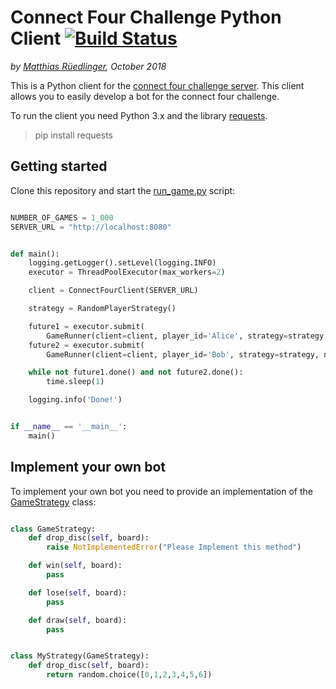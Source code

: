 # Connect Four Challenge Python Client [![Build Status](https://travis-ci.org/lakermann/connect-four-challenge-client-python.svg?branch=master)](https://travis-ci.org/lakermann/connect-four-challenge-client-python)

_by [Matthias Rüedlinger](https://github.com/rueedlinger), October 2018_

This is a Python client for the [connect four challenge server](https://github.com/lakermann/connect-four-challenge-server).
This client allows you to easily develop a bot for the connect four challenge.

To run the client you need Python 3.x and the library [requests](http://docs.python-requests.org/).

> pip install requests

## Getting started

Clone this repository and start the [run_game.py](run_game.py) script:

``` python

NUMBER_OF_GAMES = 1_000
SERVER_URL = "http://localhost:8080"


def main():
    logging.getLogger().setLevel(logging.INFO)
    executor = ThreadPoolExecutor(max_workers=2)

    client = ConnectFourClient(SERVER_URL)

    strategy = RandomPlayerStrategy()

    future1 = executor.submit(
        GameRunner(client=client, player_id='Alice', strategy=strategy, number_of_games=NUMBER_OF_GAMES).run)
    future2 = executor.submit(
        GameRunner(client=client, player_id='Bob', strategy=strategy, number_of_games=NUMBER_OF_GAMES).run)

    while not future1.done() and not future2.done():
        time.sleep(1)

    logging.info('Done!')


if __name__ == '__main__':
    main()

```

## Implement your own bot

To implement your own bot you need to provide an implementation of the
[GameStrategy](api/strategy.py) class:

``` python

class GameStrategy:
    def drop_disc(self, board):
        raise NotImplementedError("Please Implement this method")

    def win(self, board):
        pass

    def lose(self, board):
        pass

    def draw(self, board):
        pass


class MyStrategy(GameStrategy):
    def drop_disc(self, board):
        return random.choice([0,1,2,3,4,5,6])
```